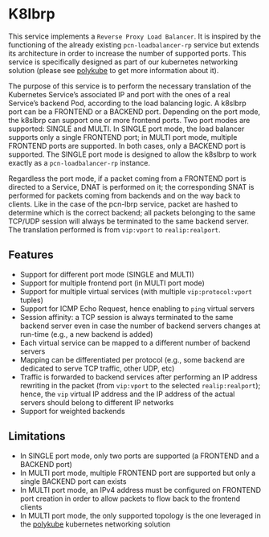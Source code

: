 # K8lbrp


This service implements a ``Reverse Proxy Load Balancer``.
It is inspired by the functioning of the already existing `pcn-loadbalancer-rp` service but extends its architecture
in order to increase the number of supported ports. This service is specifically designed as part of our kubernetes
networking solution (please see [polykube](https://github.com/polycube-network/polykube) to get more information about
it).

The purpose of this service is to perform the necessary translation of the Kubernetes Service’s associated IP and port
with the ones of a real Service’s backend Pod, according to the load balancing logic. A k8slbrp port can be a FRONTEND
or a BACKEND port. Depending on the port mode, the k8slbrp can support one or more frontend ports. Two port modes are
supported: SINGLE and MULTI. In SINGLE port mode, the load balancer supports only a single FRONTEND port; in MULTI
port mode, multiple FRONTEND ports are supported. In both cases, only a BACKEND port is supported. The SINGLE port
mode is designed to allow the k8slbrp to work exactly as a `pcn-loadbalancer-rp` instance.

Regardless the port mode, if a packet coming from a FRONTEND port is directed to a Service, DNAT is performed on it;
the corresponding SNAT is performed for packets coming from backends and on the way back to clients. Like in the case
of the pcn-lbrp service, packet are hashed to determine which is the correct backend; all packets belonging to the same
TCP/UDP session will always be terminated to the same backend server. The translation performed is from ``vip:vport``
to ``realip:realport``.


## Features


- Support for different port mode (SINGLE and MULTI)
- Support for multiple frontend port (in MULTI port mode)
- Support for multiple virtual services (with multiple ``vip:protocol:vport`` tuples)
- Support for ICMP Echo Request, hence enabling to ``ping`` virtual servers
- Session affinity: a TCP session is always terminated to the same backend server even in case the number of backend servers changes at run-time (e.g., a new backend is added)
- Each virtual service can be mapped to a different number of backend servers
- Mapping can be differentiated per protocol (e.g., some backend are dedicated to serve TCP traffic, other UDP, etc)
- Traffic is forwarded to backend services after performing an IP address rewriting in the packet (from ``vip:vport`` to the selected ``realip:realport``); hence, the ``vip`` virtual IP address and the IP address of the actual servers should belong to different IP networks
- Support for weighted backends

## Limitations


- In SINGLE port mode, only two ports are supported (a FRONTEND and a BACKEND port)
- In MULTI port mode, multiple FRONTEND port are supported but only a single BACKEND port can exists
- In MULTI port mode, an IPv4 address must be configured on FRONTEND port creation in order to allow packets to
flow back to the frontend clients
- In MULTI port mode, the only supported topology is the one leveraged in the
[polykube](https://github.com/polycube-network/polykube) kubernetes networking solution

